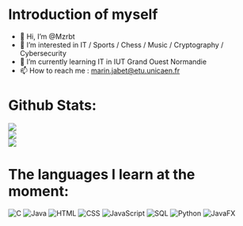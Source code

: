 # Introduction of myself
- 👋 Hi, I’m @Mzrbt
- 👀 I’m interested in IT / Sports / Chess / Music / Cryptography / Cybersecurity
- 🌱 I’m currently learning IT in IUT Grand Ouest Normandie
- 📫 How to reach me :  marin.jabet@etu.unicaen.fr

# Github Stats:
![](https://github-readme-stats.vercel.app/api?username=Mzrbt&theme=discord_old_blurple&hide_border=false&include_all_commits=true&count_private=true)<br/>
![](https://github-readme-streak-stats.herokuapp.com/?user=Mzrbt&theme=discord_old_blurple&hide_border=false)<br/>
![](https://github-readme-stats.vercel.app/api/top-langs/?username=Mzrbt&theme=discord_old_blurple&hide_border=false&include_all_commits=true&count_private=true&layout=compact)

# The languages ​​I learn at the moment:
![C](https://img.shields.io/badge/Langage-C-blue)
![Java](https://img.shields.io/badge/Langage-Java-red)
![HTML](https://img.shields.io/badge/Langage-HTML-orange)
![CSS](https://img.shields.io/badge/Langage-CSS-blueviolet)
![JavaScript](https://img.shields.io/badge/Langage-JavaScript-yellow)
![SQL](https://img.shields.io/badge/Langage-SQL-green)
![Python](https://img.shields.io/badge/Langage-Python-white)
![JavaFX](https://img.shields.io/badge/Langage-JavaFX-black)
